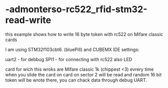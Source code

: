# -admonterso-rc522_rfid-stm32-read-write
this example shows how to write 16 byte token with rc522 on Mifare classic cards

I am using STM32f103cbt6. (bluePill)
and CUBEMX IDE
settings:

uart2 - for debbug
SPI1 - for connecting with rc522
also LED

card for wich this wroks are Mifare classic 1k (chippest <3)
evrery time when you slide the card on card on sector 2 will be read and random 16 bit token will be wrote there, you can chack data through debug UART.
